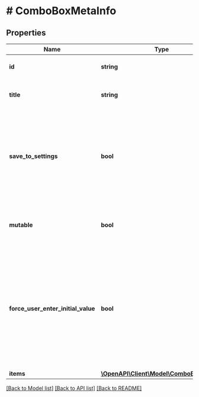 # # ComboBoxMetaInfo

## Properties

Name | Type | Description | Notes
------------ | ------------- | ------------- | -------------
**id** | **string** | Unique field identifier. |
**title** | **string** | Localized field display name. |
**save_to_settings** | **bool** | Whether the value should be stored in the user settings and preserved for the next time the dialog is displayed. | [optional] [default to false]
**mutable** | **bool** | Whether the integration supports modifying of this field. | [optional] [default to true]
**force_user_enter_initial_value** | **bool** | If this flag is set to true, the user will not be able to place an order without explicitly entering a value, so instant order placement is not available. | [optional] [default to false]
**items** | [**\OpenAPI\Client\Model\ComboBoxValue[]**](ComboBoxValue.md) |  |

[[Back to Model list]](../../README.md#models) [[Back to API list]](../../README.md#endpoints) [[Back to README]](../../README.md)
